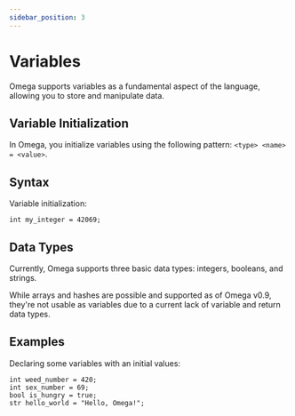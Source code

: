 ```yaml
---
sidebar_position: 3
---
```


# Variables

Omega supports variables as a fundamental aspect of the language, allowing you to store and manipulate data.

## Variable Initialization

In Omega, you initialize variables using the following pattern: `<type> <name> = <value>`.

## Syntax

Variable initialization:

```omega
int my_integer = 42069;
```

## Data Types

Currently, Omega supports three basic data types: integers, booleans, and strings.

While arrays and hashes are possible and supported as of Omega v0.9, they're not usable as variables due to a current lack of variable and return data types.

## Examples

Declaring some variables with an initial values:

```omega
int weed_number = 420;
int sex_number = 69;
bool is_hungry = true;
str hello_world = "Hello, Omega!";
```
